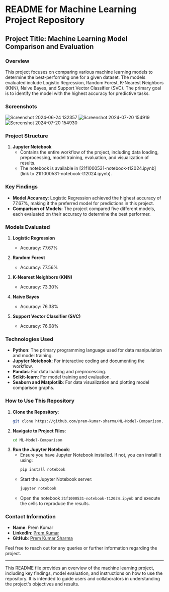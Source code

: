 # README for Machine Learning Project Repository

## Project Title: Machine Learning Model Comparison and Evaluation

### Overview
This project focuses on comparing various machine learning models to determine the best-performing one for a given dataset. The models evaluated include Logistic Regression, Random Forest, K-Nearest Neighbors (KNN), Naive Bayes, and Support Vector Classifier (SVC). The primary goal is to identify the model with the highest accuracy for predictive tasks.

### Screenshots
![Screenshot 2024-06-24 132357](https://github.com/user-attachments/assets/5b735636-1b25-47b9-83cf-c9744f309dfe)
![Screenshot 2024-07-20 154919](https://github.com/user-attachments/assets/a86825b7-7ea1-4434-80dc-8e141256ab1d)
![Screenshot 2024-07-20 154930](https://github.com/user-attachments/assets/781bf083-b0a9-43d6-a479-57ffea1bd5d5)

### Project Structure

1. **Jupyter Notebook**
   - Contains the entire workflow of the project, including data loading, preprocessing, model training, evaluation, and visualization of results.
   - The notebook is available in [21f1000531-notebook-t12024.ipynb](link to 21f1000531-notebook-t12024.ipynb).

### Key Findings

- **Model Accuracy**: Logistic Regression achieved the highest accuracy of 77.67%, making it the preferred model for predictions in this project.
- **Comparison of Models**: The project compared five different models, each evaluated on their accuracy to determine the best performer.

### Models Evaluated

1. **Logistic Regression**
   - Accuracy: 77.67%

2. **Random Forest**
   - Accuracy: 77.56%

3. **K-Nearest Neighbors (KNN)**
   - Accuracy: 73.30%

4. **Naive Bayes**
   - Accuracy: 76.38%

5. **Support Vector Classifier (SVC)**
   - Accuracy: 76.68%

### Technologies Used

- **Python**: The primary programming language used for data manipulation and model training.
- **Jupyter Notebook**: For interactive coding and documenting the workflow.
- **Pandas**: For data loading and preprocessing.
- **Scikit-learn**: For model training and evaluation.
- **Seaborn and Matplotlib**: For data visualization and plotting model comparison graphs.

### How to Use This Repository

1. **Clone the Repository**: 
   ```bash
   git clone https://github.com/prem-kumar-sharma/ML-Model-Comparison.git
   ```
2. **Navigate to Project Files**:
   ```bash
   cd ML-Model-Comparison
   ```
3. **Run the Jupyter Notebook**:
   - Ensure you have Jupyter Notebook installed. If not, you can install it using:
     ```bash
     pip install notebook
     ```
   - Start the Jupyter Notebook server:
     ```bash
     jupyter notebook
     ```
   - Open the notebook `21f1000531-notebook-t12024.ipynb` and execute the cells to reproduce the results.

### Contact Information

- **Name**: Prem Kumar
- **LinkedIn**: [Prem Kumar](https://www.linkedin.com/in/prem-kumar-a499b1201/)
- **GitHub**: [Prem Kumar Sharma](https://github.com/prem-kumar-sharma)

Feel free to reach out for any queries or further information regarding the project.

---

This README file provides an overview of the machine learning project, including key findings, model evaluation, and instructions on how to use the repository. It is intended to guide users and collaborators in understanding the project's objectives and results.
